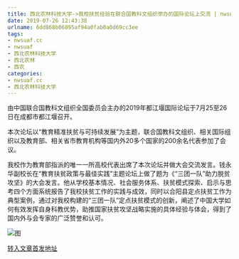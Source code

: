 ```yaml
---
title: 西北农林科技大学->我校扶贫经验在联合国教科文组织举办的国际论坛上交流 | nwsuaf.cc
date: 2019-07-26 12:43:38
urlname: 6dd868b06895af94a0fab0a0d69cc3ee
tags: 
- nwsuaf.cc
- nwsuaf
- 西北农林科技大学
- 西北农林
- 西农
categories:
- nwsuaf.cc
- 西北农林科技大学
---
```



由中国联合国教科文组织全国委员会主办的2019年都江堰国际论坛于7月25至26日在成都市都江堰召开。

本次论坛以“教育精准扶贫与可持续发展”为主题，联合国教科文组织、相关国际组织以及教育部、相关省市教育机构等国内外20多个国家的200余名代表参加了会议。

我校作为教育部指派的唯一一所高校代表出席了本次论坛并做大会交流发言。钱永华副校长在“教育扶贫政策与最佳实践”主题论坛上做了题为《“三团一队”助力脱贫攻坚》的大会发言。他从学校基本情况、社会服务体系、扶贫模式探索、启示与思考四个方面系统报告了我校扶贫工作的实践与成效，同时以合阳县定点扶贫工作为典型案例，通过对我校构建的“三团一队”定点扶贫模式的创新，阐述了中国大学如何有效发挥自身科教优势，助推国家扶贫攻坚战略实施的具体经验与体会，得到了国内外与会专家的广泛赞誉和认可。



![图](https://news.nwsuaf.edu.cn/images/content/2019-07/20190726101349372697.jpg)

[转入文章首发地址](https://news.nwsuaf.edu.cn/xnxw/91155.htm)